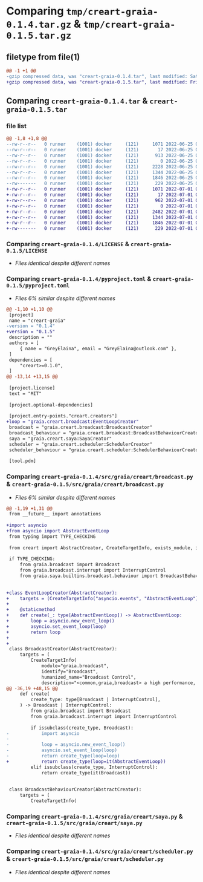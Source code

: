 # Comparing `tmp/creart-graia-0.1.4.tar.gz` & `tmp/creart-graia-0.1.5.tar.gz`

## filetype from file(1)

```diff
@@ -1 +1 @@
-gzip compressed data, was "creart-graia-0.1.4.tar", last modified: Sat Jun 25 07:51:38 2022, max compression
+gzip compressed data, was "creart-graia-0.1.5.tar", last modified: Fri Jul  1 04:21:13 2022, max compression
```

## Comparing `creart-graia-0.1.4.tar` & `creart-graia-0.1.5.tar`

### file list

```diff
@@ -1,8 +1,8 @@
--rw-r--r--   0 runner    (1001) docker     (121)     1071 2022-06-25 07:51:18.503503 creart-graia-0.1.4/LICENSE
--rw-r--r--   0 runner    (1001) docker     (121)       17 2022-06-25 07:51:18.503503 creart-graia-0.1.4/README.md
--rw-r--r--   0 runner    (1001) docker     (121)      913 2022-06-25 07:51:18.503503 creart-graia-0.1.4/pyproject.toml
--rw-r--r--   0 runner    (1001) docker     (121)        0 2022-06-25 07:51:18.503503 creart-graia-0.1.4/src/graia/creart/__init__.py
--rw-r--r--   0 runner    (1001) docker     (121)     2228 2022-06-25 07:51:18.503503 creart-graia-0.1.4/src/graia/creart/broadcast.py
--rw-r--r--   0 runner    (1001) docker     (121)     1344 2022-06-25 07:51:18.503503 creart-graia-0.1.4/src/graia/creart/saya.py
--rw-r--r--   0 runner    (1001) docker     (121)     1846 2022-06-25 07:51:18.503503 creart-graia-0.1.4/src/graia/creart/scheduler.py
--rw-------   0 runner    (1001) docker     (121)      229 2022-06-25 07:51:38.343775 creart-graia-0.1.4/PKG-INFO
+-rw-r--r--   0 runner    (1001) docker     (121)     1071 2022-07-01 04:21:00.552307 creart-graia-0.1.5/LICENSE
+-rw-r--r--   0 runner    (1001) docker     (121)       17 2022-07-01 04:21:00.552307 creart-graia-0.1.5/README.md
+-rw-r--r--   0 runner    (1001) docker     (121)      962 2022-07-01 04:21:00.552307 creart-graia-0.1.5/pyproject.toml
+-rw-r--r--   0 runner    (1001) docker     (121)        0 2022-07-01 04:21:00.552307 creart-graia-0.1.5/src/graia/creart/__init__.py
+-rw-r--r--   0 runner    (1001) docker     (121)     2482 2022-07-01 04:21:00.552307 creart-graia-0.1.5/src/graia/creart/broadcast.py
+-rw-r--r--   0 runner    (1001) docker     (121)     1344 2022-07-01 04:21:00.552307 creart-graia-0.1.5/src/graia/creart/saya.py
+-rw-r--r--   0 runner    (1001) docker     (121)     1846 2022-07-01 04:21:00.552307 creart-graia-0.1.5/src/graia/creart/scheduler.py
+-rw-------   0 runner    (1001) docker     (121)      229 2022-07-01 04:21:13.936357 creart-graia-0.1.5/PKG-INFO
```

### Comparing `creart-graia-0.1.4/LICENSE` & `creart-graia-0.1.5/LICENSE`

 * *Files identical despite different names*

### Comparing `creart-graia-0.1.4/pyproject.toml` & `creart-graia-0.1.5/pyproject.toml`

 * *Files 6% similar despite different names*

```diff
@@ -1,10 +1,10 @@
 [project]
 name = "creart-graia"
-version = "0.1.4"
+version = "0.1.5"
 description = ""
 authors = [
     { name = "GreyElaina", email = "GreyElaina@outlook.com" },
 ]
 dependencies = [
     "creart>=0.1.0",
 ]
@@ -13,14 +13,15 @@
 
 [project.license]
 text = "MIT"
 
 [project.optional-dependencies]
 
 [project.entry-points."creart.creators"]
+loop = "graia.creart.broadcast:EventLoopCreator"
 broadcast = "graia.creart.broadcast:BroadcastCreator"
 broadcast_behaviour = "graia.creart.broadcast:BroadcastBehaviourCreator"
 saya = "graia.creart.saya:SayaCreator"
 scheduler = "graia.creart.scheduler:SchedulerCreator"
 scheduler_behaviour = "graia.creart.scheduler:SchedulerBehaviourCreator"
 
 [tool.pdm]
```

### Comparing `creart-graia-0.1.4/src/graia/creart/broadcast.py` & `creart-graia-0.1.5/src/graia/creart/broadcast.py`

 * *Files 6% similar despite different names*

```diff
@@ -1,19 +1,31 @@
 from __future__ import annotations
 
+import asyncio
+from asyncio import AbstractEventLoop
 from typing import TYPE_CHECKING
 
 from creart import AbstractCreator, CreateTargetInfo, exists_module, it, mixin
 
 if TYPE_CHECKING:
     from graia.broadcast import Broadcast
     from graia.broadcast.interrupt import InterruptControl
     from graia.saya.builtins.broadcast.behaviour import BroadcastBehaviour
 
 
+class EventLoopCreator(AbstractCreator):
+    targets = (CreateTargetInfo("asyncio.events", "AbstractEventLoop"),)
+
+    @staticmethod
+    def create(_: type[AbstractEventLoop]) -> AbstractEventLoop:
+        loop = asyncio.new_event_loop()
+        asyncio.set_event_loop(loop)
+        return loop
+
+
 class BroadcastCreator(AbstractCreator):
     targets = (
         CreateTargetInfo(
             module="graia.broadcast",
             identify="Broadcast",
             humanized_name="Broadcast Control",
             description="<common,graia,broadcast> a high performance, highly customizable, elegantly designed event system based on asyncio",
@@ -36,19 +48,15 @@
     def create(
         create_type: type[Broadcast | InterruptControl],
     ) -> Broadcast | InterruptControl:
         from graia.broadcast import Broadcast
         from graia.broadcast.interrupt import InterruptControl
 
         if issubclass(create_type, Broadcast):
-            import asyncio
-
-            loop = asyncio.new_event_loop()
-            asyncio.set_event_loop(loop)
-            return create_type(loop=loop)
+            return create_type(loop=it(AbstractEventLoop))
         elif issubclass(create_type, InterruptControl):
             return create_type(it(Broadcast))
 
 
 class BroadcastBehaviourCreator(AbstractCreator):
     targets = (
         CreateTargetInfo(
```

### Comparing `creart-graia-0.1.4/src/graia/creart/saya.py` & `creart-graia-0.1.5/src/graia/creart/saya.py`

 * *Files identical despite different names*

### Comparing `creart-graia-0.1.4/src/graia/creart/scheduler.py` & `creart-graia-0.1.5/src/graia/creart/scheduler.py`

 * *Files identical despite different names*

